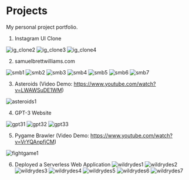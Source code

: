 # Projects
My personal project portfolio.

1) Instagram UI Clone
   
![ig_clone2](https://github.com/RaphaelG76/Projects/assets/91983169/6e529eab-45c1-4521-9148-ad589afdff08)
![ig_clone3](https://github.com/RaphaelG76/Projects/assets/91983169/7a0ae6d5-ad43-4248-a67b-edd36524823f)
![ig_clone4](https://github.com/RaphaelG76/Projects/assets/91983169/c6e1dc7c-190b-4854-a6cd-106bf200177c)

2) samuelbrettwilliams.com

![smb1](https://github.com/RaphaelG76/Projects/assets/91983169/8cdbc105-2592-4569-ae6d-bbd4511e9535)
![smb2](https://github.com/RaphaelG76/Projects/assets/91983169/ab7d7290-2e78-44fe-9e4c-d021a2ccf447)
![smb3](https://github.com/RaphaelG76/Projects/assets/91983169/280ee8cc-ecac-4b82-8d01-52bc6fa1321b)
![smb4](https://github.com/RaphaelG76/Projects/assets/91983169/0aa09f0b-2791-42fd-805a-c7f15e65de13)
![smb5](https://github.com/RaphaelG76/Projects/assets/91983169/54ac568d-14bd-4c98-9721-fd9be2650d1f)
![smb6](https://github.com/RaphaelG76/Projects/assets/91983169/f8927a46-ec0f-48b6-9262-8410b5eeadba)
![smb7](https://github.com/RaphaelG76/Projects/assets/91983169/2f604e4c-8292-4b2c-a1ab-3664989a2b90)

3) Asteroids
   (Video Demo: https://www.youtube.com/watch?v=LWAWSuDE1WM)

![asteroids1](https://github.com/RaphaelG76/Projects/assets/91983169/6605e9b4-1cad-446f-b9ff-8d11fc6e3d6d)

4) GPT-3 Website
   
![gpt31](https://github.com/RaphaelG76/Projects/assets/91983169/f2ad2d65-67ad-4036-ac6a-2c35a51fcb6a)
![gpt32](https://github.com/RaphaelG76/Projects/assets/91983169/115910f3-e503-4642-851c-0b61af84b805)
![gpt33](https://github.com/RaphaelG76/Projects/assets/91983169/110e0a3a-03dc-48d3-ba89-22f3a6b94861)

5) Pygame Brawler
   (Video Demo: https://www.youtube.com/watch?v=VrYQAnpfjCM)

![fightgame1](https://github.com/RaphaelG76/Projects/assets/91983169/2841bc2b-13b5-462e-a94f-11dd4bac5b17)

6) Deployed a Serverless Web Application
   ![wildrydes1](https://github.com/RaphaelG76/Projects/assets/91983169/06b96a37-e19d-4c6a-a493-a3982423032e)
   ![wildrydes2](https://github.com/RaphaelG76/Projects/assets/91983169/e48b0251-b2ba-4098-9e1e-75e4128c99d5)
   ![wildrydes3](https://github.com/RaphaelG76/Projects/assets/91983169/6751d6f1-2316-4bd0-8d7c-c4e6a54c5ca6)
   ![wildrydes4](https://github.com/RaphaelG76/Projects/assets/91983169/70731e06-0d73-4b15-940c-9bafc9497a0f)
   ![wildrydes5](https://github.com/RaphaelG76/Projects/assets/91983169/594f1cac-e7b7-42fb-8479-bda2f6f9a582)
   ![wildrydes6](https://github.com/RaphaelG76/Projects/assets/91983169/9f9eee26-9f1c-4044-8235-4d91d0b64135)
   ![wildrydes7](https://github.com/RaphaelG76/Projects/assets/91983169/3579ffd9-fb57-4e9b-94e7-ad36e94daaaa)
